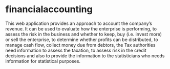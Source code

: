 # financialaccounting
This web application provides an approach to account the company’s revenue. It can be used to evaluate how the enterprise is performing, to assess the risk in the business and whether to keep, buy (i.e. invest more) or sell the enterprise, to determine whether profits can be distributed, to manage cash flow, collect money due from debtors, the Tax authorities need information to assess the taxation, to assess risk in the credit decisions and also to provide the information to the statisticians who needs information for statistical purposes.
